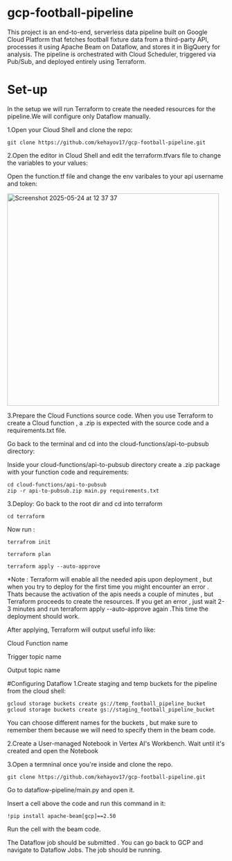 # gcp-football-pipeline
This project is an end-to-end, serverless data pipeline built on Google Cloud Platform that fetches football fixture data from a third-party API, processes it using Apache Beam on Dataflow, and stores it in BigQuery for analysis.  The pipeline is orchestrated with Cloud Scheduler, triggered via Pub/Sub, and deployed entirely using Terraform.
# Set-up
In the setup we will run Terraform to create the needed resources for the pipeline.We will configure only Dataflow manually.

1.Open your Cloud Shell and clone the repo:
```
git clone https://github.com/kehayov17/gcp-football-pipeline.git
```

2.Open the editor in Cloud Shell and edit the terraform.tfvars file to change the variables to your values:



Open the function.tf file and change the env varibales to your api username and token:


<img width="489" alt="Screenshot 2025-05-24 at 12 37 37" src="https://github.com/user-attachments/assets/ca17b67f-041b-4bd5-a055-29afff395f53" />



3.Prepare the Cloud Functions source code.
When you use Terraform to create a Cloud function , a .zip is expected with the source code and a requirements.txt file.

Go back to the terminal and cd into the cloud-functions/api-to-pubsub directory:

Inside your cloud-functions/api-to-pubsub directory create a .zip package with your function code and requirements:
```
cd cloud-functions/api-to-pubsub
zip -r api-to-pubsub.zip main.py requirements.txt
```

3.Deploy:
Go back to the root dir and cd into terraform
```
cd terraform
```
Now run :
```
terrafrom init
```
```
terraform plan
```
```
terraform apply --auto-approve
```

*Note : Terraform will enable all the needed apis upon deployment , but when you try to deploy for the first time you might encounter an error . Thats because the activation of the apis needs a couple of minutes , but Terraform proceeds to create the resources. If you get an error , just wait 2-3 minutes and run terraform apply --auto-approve again .This time the deployment should work.

After applying, Terraform will output useful info like:

Cloud Function name

Trigger topic name

Output topic name

#Configuring Dataflow
1.Create staging and temp buckets for the pipeline from the cloud shell:
```
gcloud storage buckets create gs://temp_football_pipeline_bucket
gcloud storage buckets create gs://staging_football_pipeline_bucket
```
You can choose different names for the buckets , but make sure to remember them because we will need to specify them in the beam code.

2.Create a User-managed Notebook in Vertex AI's Workbench.
Wait until it's created and open the Notebook



3.Open a termninal once you're inside and clone the repo.
```
git clone https://github.com/kehayov17/gcp-football-pipeline.git
```
Go to dataflow-pipeline/main.py and open it.

Insert a cell above the code and run this command in it:
```
!pip install apache-beam[gcp]==2.50
```

Run the cell with the beam code.

The Dataflow job should be submitted . You can go back to GCP and navigate to Dataflow Jobs. The job should be running.
